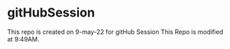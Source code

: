# gitHubSession
This repo is created on 9-may-22 for gitHub Session
This Repo is modified at 9:49AM.